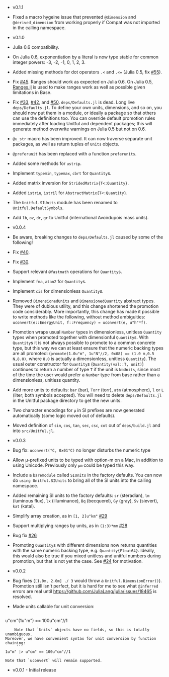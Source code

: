 - v0.1.1
 - Fixed a macro hygeine issue that prevented `@dimension` and `@derived_dimension`
   from working properly if Compat was not imported in the calling namespace.

- v0.1.0
 - Julia 0.6 compatibility.
 - On Julia 0.6, exponentiation by a literal is now type stable for
   common integer powers: -3, -2, -1, 0, 1, 2, 3.
 - Added missing methods for dot operators `.<` and `.<=` (Julia 0.5, fix
   [#55](https://github.com/ajkeller34/Unitful.jl/issues/55)).
 - Fix [#45](https://github.com/ajkeller34/Unitful.jl/issues/45). Ranges should
   work as expected on Julia 0.6. On Julia 0.5, [Ranges.jl](https://github.com/JuliaArrays/Ranges.jl)
   is used to make ranges work as well as possible given limitations in Base.
 - Fix [#33](https://github.com/ajkeller34/Unitful.jl/issues/33),
   [#42](https://github.com/ajkeller34/Unitful.jl/issues/42),
   and [#50](https://github.com/ajkeller34/Unitful.jl/issues/50).
   `deps/Defaults.jl` is dead. Long live `deps/Defaults.jl`. To define your own
   units, dimensions, and so on, you should now put them in a module, or ideally
   a package so that others can use the definitions too. You can override default
   promotion rules immediately after loading Unitful and dependent packages; this
   will generate method overwrite warnings on Julia 0.5 but not on 0.6.
 - `@u_str` macro has been improved. It can now traverse separate unit packages,
   as well as return tuples of `Units` objects.
 - `@preferunit` has been replaced with a function `preferunits`.
 - Added some methods for `ustrip`.
 - Implement `typemin`, `typemax`, `cbrt` for `Quantity`s.
 - Added matrix inversion for `StridedMatrix{T<:Quantity}`.
 - Added `istriu`, `istril` for `AbstractMatrix{T<:Quantity}`.
 - The `Unitful.SIUnits` module has been renamed to `Unitful.DefaultSymbols`.
 - Add `lb`, `oz`, `dr`, `gr` to Unitful (international Avoirdupois mass units).


- v0.0.4
 - Be aware, breaking changes to `deps/Defaults.jl` caused by some of the following!
 - Fix [#40](https://github.com/ajkeller34/Unitful.jl/issues/40).
 - Fix [#30](https://github.com/ajkeller34/Unitful.jl/issues/30).
 - Support relevant `@fastmath` operations for `Quantity`s.
 - Implement `fma`, `atan2` for `Quantity`s.
 - Implement `cis` for dimensionless `Quantity`s.
 - Removed `DimensionedUnits` and `DimensionedQuantity` abstract types.
   They were of dubious utility, and this change shortened the promotion code
   considerably. More importantly, this change has made it possible to write
   methods like the following, without method ambiguities:
   `uconvert(e::EnergyUnit, f::Frequency) = uconvert(e, u"h"*f)`.
 - Promotion wraps usual `Number` types in dimensionless, unitless `Quantity`
   types when promoted together with dimensionful `Quantity`s.
   With `Quantity`s it is not always possible to promote to a common
   concrete type, but this way we can at least ensure that the numeric backing
   types are all promoted: (`promote(1.0u"m", 1u"N"//2, 0x08) == (1.0 m,0.5 N,8.0)`,
   where `8.0` is actually a dimensionless, unitless `Quantity`).
   The usual outer constructor for `Quantity`s (`Quantity(val::T, unit)`)
   continues to return a number of type `T` if the unit is `NoUnits`,
   since most of the time the user would prefer a `Number` type from base rather
   than a dimensionless, unitless quantity.
 - Add more units to defaults: `bar` (bar), `Torr` (torr), `atm` (atmosphere),
   `l` or `L` (liter; both symbols accepted). You will need to delete
   `deps/Defaults.jl` in the Unitful package directory to get the new units.
 - Two character encodings for `μ` in SI prefixes are now generated automatically
   (some logic moved out of defaults).
 - Moved definition of `sin`, `cos`, `tan`, `sec`, `csc`, `cot` out of
   `deps/build.jl` and into `src/Unitful.jl`.

- v0.0.3
 - Bug fix: `uconvert(°C, 0x01°C)` no longer disturbs the numeric type
 - Allow μ-prefixed units to be typed with option-m on a Mac, in addition to
   using Unicode. Previously only `μm` could be typed this way.
 - Include a `baremodule` called `SIUnits` in the factory defaults. You can
   now do `using Unitful.SIUnits` to bring all of the SI units into the calling
   namespace.
 - Added remaining SI units to the factory defaults: `sr` (steradian), `lm`
   (luminous flux), `lx` (illuminance), `Bq` (becquerel), `Gy` (gray),
   `Sv` (sievert), `kat` (katal).
 - Simplify array creation, as in `[1, 2]u"km"` [#29](https://github.com/ajkeller34/Unitful.jl/pull/29)
 - Support multiplying ranges by units, as in `(1:3)*mm` [#28](https://github.com/ajkeller34/Unitful.jl/pull/28)
 - Bug fix [#26](https://github.com/ajkeller34/Unitful.jl/issues/26)
 - Promoting `Quantity`s with different dimensions now returns quantities with
   the same numeric backing type, e.g. `Quantity{Float64}`. Ideally, this would
   also be true if you mixed unitless and unitful numbers during promotion, but
   that is not yet the case. See [#24](https://github.com/ajkeller34/Unitful.jl/issues/24)
   for motivation.


- v0.0.2
 - Bug fixes (`[1.0m, 2.0m] ./ 3` would throw a `Unitful.DimensionError()`).
Promotion still isn't perfect, but it is hard for me to see what `@inferred`
errors are real until https://github.com/JuliaLang/julia/issues/18465 is resolved.

 - Made units callable for unit conversion:
    ```
u"cm"(1u"m") == 100u"cm"//1
```
    Note that `Units` objects have no fields, so this is totally unambiguous.
Moreover, we have convenient syntax for unit conversion by function chaining:
     ```
1u"m" |> u"cm" == 100u"cm"//1
```
    Note that `uconvert` will remain supported.

- v0.0.1 - Initial release
